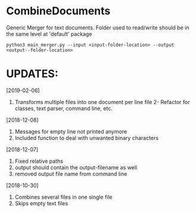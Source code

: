 # CombineDocuments
Generic Merger for text documents.
Folder used to read/write should be in the same level at 'default' package

	python3 main_merger.py --input <input-folder-location> --output <output--folder-location>

UPDATES:
==========
[2019-02-06]
1. Transforms multiple files into one document per line file
2- Refactor for classes, text parser, command line, etc.

[2018-12-08]
1. Messages for empty line not printed anymore
2. Included function to deal with unwanted binary characters

[2018-12-07]
1. Fixed relative paths
2. output should contain the output-filename as well
3. removed output file name from command line

[2018-10-30]
1. Combines several files in one single file
2. Skips empty text files